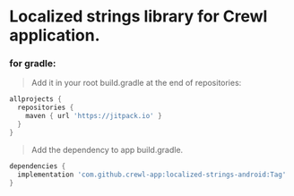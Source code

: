 # Localized strings library for Crewl application.

### for gradle:

> Add it in your root build.gradle at the end of repositories:

```gradle
allprojects {
  repositories {
    maven { url 'https://jitpack.io' }
  }
}
```

> Add the dependency to app build.gradle.

```gradle
dependencies {
  implementation 'com.github.crewl-app:localized-strings-android:Tag'
}
```
